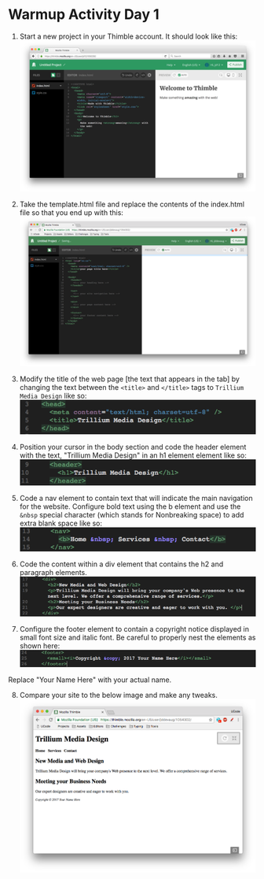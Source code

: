 # Warmup Activity Day 1 

1. Start a new project in your Thimble account. It should look like this: 
![New Project](images/newProject.png)

2. Take the template.html file and replace the contents of the index.html file so that you end up with this:
![Template](images/template.png)

3. Modify the title of the web page [the text that appears in the tab] by changing the text between the `<title>` and `</title>` tags to `Trillium Media Design` like so: 
![Title](images/title.png)

4. Position your cursor in the body section and code the header element with the text, "Trillium Media Design" in an h1 element element like so: <br>
![Header](images/header.png)

5. Code a nav element to contain text that will indicate the main navigation for the website. Configure bold text using the b element and use the `&nbsp` special character (which stands for Nonbreaking space) to add extra blank space like so: <br>
![Nav Bar](images/nav.png)

6. Code the content within a div element that contains the h2 and paragraph elements. 
![Content](images/content.png)

7. Configure the footer element to contain a copyright notice displayed in small font size and italic font. Be careful to properly nest the elements as shown here: 
![Footer](images/footer.png)

Replace "Your Name Here" with your actual name. 

8. Compare your site to the below image and make any tweaks. 
![Trillium Initial](images/trilliumInitial.png)
